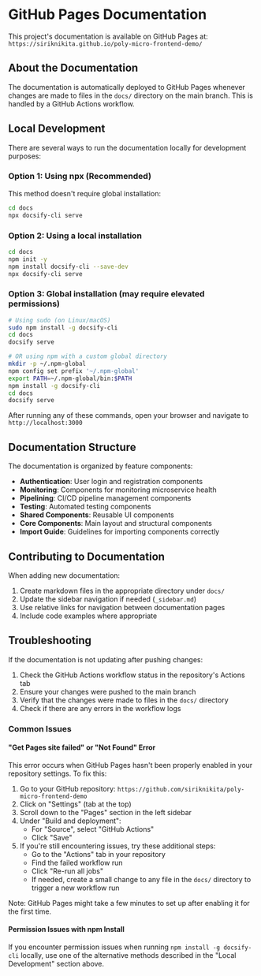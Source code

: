 # GitHub Pages Documentation

This project's documentation is available on GitHub Pages at: `https://siriknikita.github.io/poly-micro-frontend-demo/`

## About the Documentation

The documentation is automatically deployed to GitHub Pages whenever changes are made to files in the `docs/` directory on the main branch. This is handled by a GitHub Actions workflow.

## Local Development

There are several ways to run the documentation locally for development purposes:

### Option 1: Using npx (Recommended)

This method doesn't require global installation:

```bash
cd docs
npx docsify-cli serve
```

### Option 2: Using a local installation

```bash
cd docs
npm init -y
npm install docsify-cli --save-dev
npx docsify-cli serve
```

### Option 3: Global installation (may require elevated permissions)

```bash
# Using sudo (on Linux/macOS)
sudo npm install -g docsify-cli
cd docs
docsify serve

# OR using npm with a custom global directory
mkdir -p ~/.npm-global
npm config set prefix '~/.npm-global'
export PATH=~/.npm-global/bin:$PATH
npm install -g docsify-cli
cd docs
docsify serve
```

After running any of these commands, open your browser and navigate to `http://localhost:3000`

## Documentation Structure

The documentation is organized by feature components:

- **Authentication**: User login and registration components
- **Monitoring**: Components for monitoring microservice health
- **Pipelining**: CI/CD pipeline management components
- **Testing**: Automated testing components
- **Shared Components**: Reusable UI components
- **Core Components**: Main layout and structural components
- **Import Guide**: Guidelines for importing components correctly

## Contributing to Documentation

When adding new documentation:

1. Create markdown files in the appropriate directory under `docs/`
2. Update the sidebar navigation if needed (`_sidebar.md`)
3. Use relative links for navigation between documentation pages
4. Include code examples where appropriate

## Troubleshooting

If the documentation is not updating after pushing changes:

1. Check the GitHub Actions workflow status in the repository's Actions tab
2. Ensure your changes were pushed to the main branch
3. Verify that the changes were made to files in the `docs/` directory
4. Check if there are any errors in the workflow logs

### Common Issues

#### "Get Pages site failed" or "Not Found" Error

This error occurs when GitHub Pages hasn't been properly enabled in your repository settings. To fix this:

1. Go to your GitHub repository: `https://github.com/siriknikita/poly-micro-frontend-demo`
2. Click on "Settings" (tab at the top)
3. Scroll down to the "Pages" section in the left sidebar
4. Under "Build and deployment":
   - For "Source", select "GitHub Actions"
   - Click "Save"
5. If you're still encountering issues, try these additional steps:
   - Go to the "Actions" tab in your repository
   - Find the failed workflow run
   - Click "Re-run all jobs"
   - If needed, create a small change to any file in the `docs/` directory to trigger a new workflow run

Note: GitHub Pages might take a few minutes to set up after enabling it for the first time.

#### Permission Issues with npm Install

If you encounter permission issues when running `npm install -g docsify-cli` locally, use one of the alternative methods described in the "Local Development" section above.

